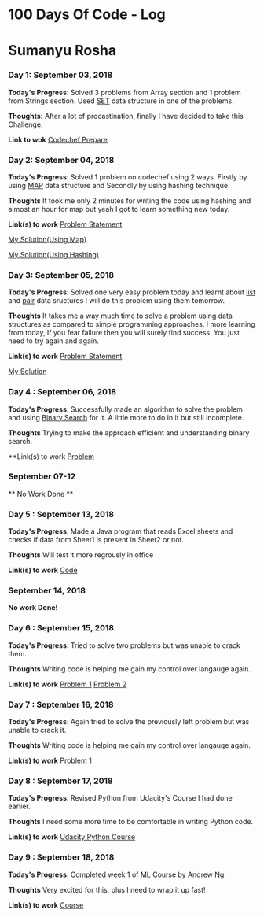 # 100 Days Of Code - Log
# Sumanyu Rosha
### Day 1: September 03, 2018 

**Today's Progress**: Solved 3 problems from Array section and 1 problem from Strings section. Used [SET](http://www.cplusplus.com/reference/set/set/) data structure in one of the problems.

**Thoughts:** After a lot of procastination, finally I have decided to take this Challenge.

**Link to wok**
[Codechef Prepare](https://www.codechef.com/certification/prepare#foundation) 


### Day 2: September 04, 2018

**Today's Progress**: Solved 1 problem on codechef using 2 ways. Firstly by using [MAP](http://www.cplusplus.com/reference/map/map/) data structure and Secondly by using hashing technique.

**Thoughts** It took me only 2 minutes for writing the code using hashing and almost an hour for map but yeah I got to learn something new today.

**Link(s) to work**
 [Problem Statement](https://www.codechef.com/problems/LAPIN) 
 
 [My Solution(Using Map)](https://www.codechef.com/viewsolution/19954755) 
 
 [My Solution(Using Hashing)](https://www.codechef.com/viewsolution/19954706)


### Day 3: September 05, 2018

**Today's Progress**: Solved one very easy problem today and learnt about [list](http://www.cplusplus.com/reference/list/list/) and [pair](http://www.cplusplus.com/reference/utility/pair/) data sructures
I will do this problem using them tomorrow. 

**Thoughts** It takes me a way much time to solve a problem using data structures as compared to simple programming approaches. I more learning from today, If you fear failure then you will surely find success. You just need to try again and again.

**Link(s) to work**
 [Problem Statement](https://www.codechef.com/problems/SPELLBOB) 

 [My Solution](https://www.codechef.com/viewsolution/19963409)


### Day 4 : September 06, 2018

**Today's Progress**: Successfully made an algorithm to solve the problem and using [Binary Search](http://www.cplusplus.com/reference/algorithm/binary_search/) for it. A little more to do in it but still incomplete.

**Thoughts** Trying to make the approach efficient and understanding binary search.

**Link(s) to work
[Problem](https://www.codechef.com/AUG18B/problems/SHKNUM)

### September 07-12 ###
** No Work Done **

### Day 5 : September 13, 2018 
**Today's Progress**: Made a Java program that reads Excel sheets and checks if data from Sheet1 is present in Sheet2 or not.

**Thoughts** Will test it more regrously in office

**Link(s) to work** [Code](https://github.com/sumanyurosha/EclipseWorkspace/tree/master/Utilities)
### September 14, 2018 
**No work Done!**

### Day 6 : September 15, 2018 
**Today's Progress**: Tried to solve two problems but was unable to crack them.

**Thoughts** Writing code is helping me gain my control over langauge again.

**Link(s) to work**
[Problem 1](https://www.codechef.com/SEPT18B/problems/XORIER)
[Problem 2](https://www.codechef.com/SEPT18B/problems/BSHUFFLE)

### Day 7 : September 16, 2018 
**Today's Progress**: Again tried to solve the previously left problem but was unable to crack it.

**Thoughts** Writing code is helping me gain my control over langauge again.

**Link(s) to work**
[Problem 1](https://www.codechef.com/SEPT18B/problems/BSHUFFLE)

### Day 8 : September 17, 2018 
**Today's Progress**: Revised Python from Udacity's Course I had done earlier.

**Thoughts** I need some more time to be comfortable in writing Python code.

**Link(s) to work** [Udacity Python Course](https://classroom.udacity.com/courses/ud036)

### Day 9 : September 18, 2018 
**Today's Progress**: Completed week 1 of ML Course by Andrew Ng.

**Thoughts** Very excited for this, plus I need to wrap it up fast!

**Link(s) to work** [Course](https://www.coursera.org/learn/machine-learning/home/week/1)

